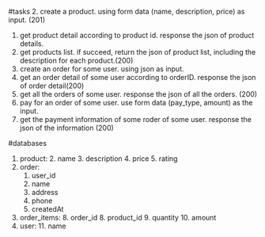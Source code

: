 #tasks
2. create a product. using form data (name, description, price) as input. (201)
1. get product detail according to product id. response the json of product details.
1. get products list. if succeed, return the json of product list, including the description for each product.(200)
3. create an order for some user. using json as input. 
4. get an order detail of some user according to orderID. response the json of order detail(200)
5. get all the orders of some user. response the json of all the orders. (200)
6. pay for an order of some user. use form data (pay_type, amount) as the input.
7. get the payment information of some roder of some user. response the json of the information (200)

#databases
1. product: 
	2. name
	3. description
	4. price
	5. rating
2. order:
	1. user_id
	3. name
	4. address
	5. phone
	7. createdAt
7. order_items:
	8. order_id
	8. product_id
	9. quantity
	10. amount
10. user:
	11. name

	



